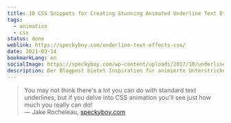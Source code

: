 ```yaml
---
title: 10 CSS Snippets for Creating Stunning Animated Underline Text Effects
tags:
  - animation
  - css
status: done
weblink: https://speckyboy.com/underline-text-effects-css/
date: 2021-03-14
bookmarkLang: en
socialImage: https://speckyboy.com/wp-content/uploads/2017/10/underline-thumb.jpg
description: Der Blogpost bietet Inspiration für animierte Unterstriche für Links.
---
```

<blockquote>You may not think there's a lot you can do with standard text underlines, but if you delve into CSS animation you'll see just how much you really can do!<footer>— Jake Rocheleau, <a href="https://speckyboy.com/underline-text-effects-css/">speckyboy.com</a></footer></blockquote>
